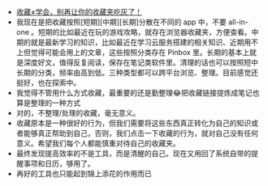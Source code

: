 - [收藏≠学会，别再让你的收藏夹吃灰了！](https://sspai.com/post/72939)
- 我现在是把收藏按照[短期][中期][长期]分散在不同的 app 中，不要 all-in-one 。短期的比如最近在玩的游戏攻略，就存在浏览器收藏夹，方便查看。中期的就是最新学习的知识，比如最近在学习云服务搭建的相关知识、近期用不上但觉得可能会用上的文章，这些按照分类存在 Pinbox 里。长期的基本上就是深度好文，值得反复阅读，保存在笔记类软件里。清理的话也可以按照短中长期的分类，频率由高到低。三种类型都可以跨平台浏览、整理。目前感觉还挺好，也在探索中。
- 我觉得不管用什么方式收藏，最重要的还是勤整理😂把收藏链接提炼成笔记也算是整理的一种方式
- 对的，不整理/处理的收藏，毫无意义。
- 收藏原本是一种很好的行为，但我们需要将这些东西真正转化为自己的知识或者能够真正帮助到自己，否则，我们点击一下收藏的行为，就对自己没有任何意义。希望我们每个人都能慎重对待自己的收藏夹。
- 最终发现提高效率的不是工具，而是清醒的自己。现在又用回了系统自带的提醒事项和日历，够用了。
- 再好的工具也只能起到锦上添花的作用而已